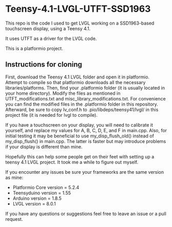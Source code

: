 # Teensy-4.1-LVGL-UTFT-SSD1963
This repo is the code I used to get LVGL working on a SSD1963-based touchscreen display, using a Teensy 4.1.

It uses UTFT as a driver for the LVGL code.

This is a platformio project.

## Instructions for cloning
First, download the Teensy 4.1 LVGL folder and open it in platformio.  Attempt to compile so that platformio downloads all the necessary libraries/platforms.  Then, find your .platformio folder (it is usually located in your home directory).  Modify the files as mentioned in UTFT_modifications.txt and misc_library_modifications.txt.  For convenience you can find the modified files in the .platformio folder in this repository.  Afterward, be sure to copy lv_conf.h to .pio/libdeps/teensy41/lvgl/ in this project file (it is needed for lvgl to compile).

If you have a touchscreen on your display, you will need to calibrate it yourself, and replace my values for A, B, C, D, E, and F in main.cpp.  Also, for initial testing it may be beneficial to use my_disp_flush_old() instead of my_disp_flush() in main.cpp.  The latter is faster but may introduce problems if your display is different than mine.

Hopefully this can help some people get on their feet with setting up a teensy 4.1 LVGL project.  It took me a while to figure out myself.

If you encounter any issues be sure your frameworks are the same version as mine:
 - Platformio Core version = 5.2.4
 - Teensyduino version = 1.55
 - Arduino version = 1.8.5
 - LVGL version = 8.0.1

If you have any questions or suggestions feel free to leave an issue or a pull request.
